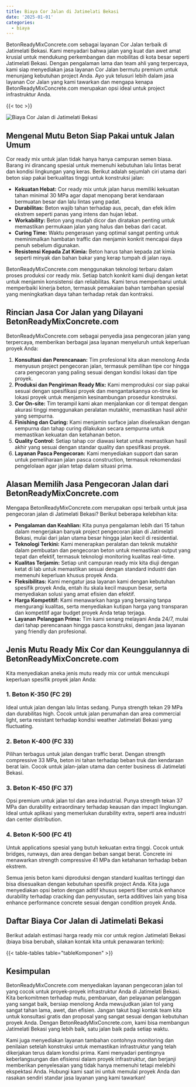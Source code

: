 ```yaml
---
title: Biaya Cor Jalan di Jatimelati Bekasi
date: '2025-01-01'
categories:
  - biaya
---
```


BetonReadyMixConcrete.com sebagai layanan Cor Jalan terbaik di Jatimelati Bekasi. Kami menyadari bahwa jalan yang kuat dan awet amat krusial untuk mendukung perkembangan dan mobilitas di kota besar seperti Jatimelati Bekasi. Dengan pengalaman lama dan team ahli yang terpercaya, kami siap menyediakan jasa layanan Cor Jalan bermutu premium untuk menunjang kebutuhan project Anda. Ayo yuk telusuri lebih dalam jasa layanan Cor Jalan yang kami tawarkan dan mengapa kenapa BetonReadyMixConcrete.com merupakan opsi ideal untuk project infrastruktur Anda.

{{< toc >}}

![Biaya Cor Jalan di Jatimelati Bekasi](https://betoncor8.github.io/cor/harga-beton-readymix-concrete%20(20).png)

## Mengenal Mutu Beton Siap Pakai untuk Jalan Umum

Cor ready mix untuk jalan tidak hanya hanya campuran semen biasa. Barang ini dirancang spesial untuk memenuhi kebutuhan lalu lintas berat dan kondisi lingkungan yang keras. Berikut adalah sejumlah ciri utama dari beton siap pakai berkualitas tinggi untuk konstruksi jalan:

- **Kekuatan Hebat:** Cor ready mix untuk jalan harus memiliki kekuatan tahan minimal 30 MPa agar dapat menopang berat kendaraan bermuatan besar dan lalu lintas yang padat.
- **Durabilitas:** Beton wajib tahan terhadap aus, pecah, dan efek iklim ekstrem seperti panas yang intens dan hujan lebat.
- **Workability:** Beton yang mudah dicor dan diratakan penting untuk memastikan permukaan jalan yang halus dan bebas dari cacat.
- **Curing Time:** Waktu pengerasan yang optimal sangat penting untuk meminimalkan hambatan traffic dan menjamin konkrit mencapai daya penuh sebelum digunakan.
- **Resistensi Kepada Zat Kimia:** Beton harus tahan kepada zat kimia seperti minyak dan bahan bakar yang kerap tumpah di jalan raya.

BetonReadyMixConcrete.com menggunakan teknologi terbaru dalam proses produksi cor ready mix. Setiap batch konkrit kami diuji dengan ketat untuk menjamin konsistensi dan reliabilitas. Kami terus memperbarui untuk memperbaiki kinerja beton, termasuk pemakaian bahan tambahan spesial yang meningkatkan daya tahan terhadap retak dan kontraksi.

## Rincian Jasa Cor Jalan yang Dilayani BetonReadyMixConcrete.com

BetonReadyMixConcrete.com sebagai penyedia jasa pengecoran jalan yang terpercaya, memberikan berbagai jasa layanan menyeluruh untuk keperluan proyek Anda:

1. **Konsultasi dan Perencanaan:** Tim profesional kita akan menolong Anda menyusun project pengecoran jalan, termasuk pemilihan tipe cor hingga cara pengecoran yang paling sesuai dengan kondisi lokasi dan tipe proyek.
2. **Produksi dan Pengiriman Ready Mix:** Kami memproduksi cor siap pakai sesuai dengan spesifikasi proyek dan mengantarkannya on-time ke lokasi proyek untuk menjamin kesinambungan prosedur konstruksi.
3. **Cor On-site:** Tim terampil kami akan menjalankan cor di tempat dengan akurasi tinggi menggunakan peralatan mutakhir, memastikan hasil akhir yang sempurna.
4. **Finishing dan Curing:** Kami menjamin surface jalan diselesaikan dengan sempurna dan tahap curing dilakukan secara sempurna untuk memastikan kekuatan dan ketahanan beton.
5. **Quality Control:** Setiap tahap cor diawasi ketat untuk memastikan hasil akhir yang sesuai dengan standar quality dan spesifikasi proyek.
6. **Layanan Pasca Pengecoran:** Kami menyediakan support dan saran untuk pemeliharaan jalan pasca construction, termasuk rekomendasi pengelolaan agar jalan tetap dalam situasi prima.

## Alasan Memilih Jasa Pengecoran Jalan dari BetonReadyMixConcrete.com

Mengapa BetonReadyMixConcrete.com merupakan opsi terbaik untuk jasa pengecoran jalan di Jatimelati Bekasi? Berikut beberapa kelebihan kita:

- **Pengalaman dan Keahlian:** Kita punya pengalaman lebih dari 15 tahun dalam mengerjakan banyak project pengecoran jalan di Jatimelati Bekasi, mulai dari jalan utama besar hingga jalan kecil di residential.
- **Teknologi Terkini:** Kami menerapkan peralatan dan teknik mutakhir dalam pembuatan dan pengecoran beton untuk memastikan output yang tepat dan efektif, termasuk teknologi monitoring kualitas real-time.
- **Kualitas Terjamin:** Setiap unit campuran ready mix kita diuji dengan ketat di lab untuk memastikan sesuai dengan standard industri dan memenuhi keperluan khusus proyek Anda.
- **Fleksibilitas:** Kami mengatur jasa layanan kami dengan kebutuhan spesifik proyek Anda, entah itu skala kecil maupun besar, serta menyediakan solusi yang amat efisien dan efektif.
- **Harga Kompetitif:** Kami menawarkan harga yang bersaing tanpa mengurangi kualitas, serta menyediakan kutipan harga yang transparan dan kompetitif agar budget proyek Anda tetap terjaga.
- **Layanan Pelanggan Prima:** Tim kami senang melayani Anda 24/7, mulai dari tahap perencanaan hingga pasca konstruksi, dengan jasa layanan yang friendly dan profesional.

## Jenis Mutu Ready Mix Cor dan Keunggulannya di BetonReadyMixConcrete.com

Kita menyediakan aneka jenis mutu ready mix cor untuk mencukupi keperluan spesifik proyek jalan Anda:

### 1\. Beton K-350 (FC 29)

Ideal untuk jalan dengan lalu lintas sedang. Punya strength tekan 29 MPa dan durabilitas high. Cocok untuk jalan perumahan dan area commercial light, serta resistant terhadap kondisi weather Jatimelati Bekasi yang fluctuating.

### 2\. Beton K-400 (FC 33)

Pilihan terbagus untuk jalan dengan traffic berat. Dengan strength compressive 33 MPa, beton ini tahan terhadap beban truk dan kendaraan berat lain. Cocok untuk jalan-jalan utama dan center business di Jatimelati Bekasi.

### 3\. Beton K-450 (FC 37)

Opsi premium untuk jalan tol dan area industrial. Punya strength tekan 37 MPa dan durability extraordinary terhadap keausan dan impact lingkungan. Ideal untuk aplikasi yang memerlukan durability extra, seperti area industri dan center distribution.

### 4\. Beton K-500 (FC 41)

Untuk applications spesial yang butuh kekuatan extra tinggi. Cocok untuk bridges, runways, dan area dengan beban sangat berat. Concrete ini menawarkan strength compressive 41 MPa dan ketahanan terhadap beban ekstrem.

Semua jenis beton kami diproduksi dengan standard kualitas tertinggi dan bisa disesuaikan dengan kebutuhan spesifik project Anda. Kita juga menyediakan opsi beton dengan aditif khusus seperti fiber untuk enhance durability terhadap cracking dan penyusutan, serta additives lain yang bisa enhance performance concrete sesuai dengan condition proyek Anda.

## Daftar Biaya Cor Jalan di Jatimelati Bekasi

Berikut adalah estimasi harga ready mix cor untuk region Jatimelati Bekasi (biaya bisa berubah, silakan kontak kita untuk penawaran terkini):

{{< table-tables table="tableKomponen" >}}

## Kesimpulan

BetonReadyMixConcrete.com menyediakan layanan pengecoran jalan tol yang cocok untuk proyek-proyek infrastruktur Anda di Jatimelati Bekasi. Kita berkomitmen terhadap mutu, pembaruan, dan pelayanan pelanggan yang sangat baik, bersiap menolong Anda mewujudkan jalan tol yang sangat tahan lama, awet, dan efisien. Jangan takut bagi kontak team kita untuk konsultasi gratis dan proposal yang sangat sesuai dengan kebutuhan proyek Anda. Dengan BetonReadyMixConcrete.com, kami bisa membangun Jatimelati Bekasi yang lebih baik, satu jalan baik pada setiap waktu.

Kami juga menyediakan layanan tambahan contohnya monitoring dan penilaian setelah konstruksi untuk memastikan infrastruktur yang telah dikerjakan terus dalam kondisi prima. Kami menyadari pentingnya keberlangsungan dan efisiensi dalam proyek infrastruktur, dan berjanji memberikan penyelesaian yang tidak hanya memenuhi tetapi melebihi ekspektasi Anda. Hubungi kami saat ini untuk memulai proyek Anda dan rasakan sendiri standar jasa layanan yang kami tawarkan!
